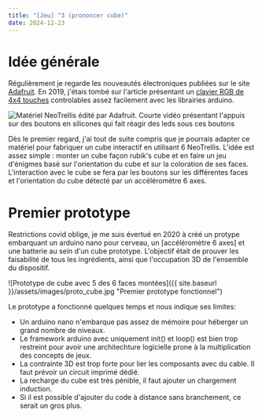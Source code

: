 ```yaml
---
title: "[Jeu] ^3 (prononcer cube)"
date: 2024-12-23
---
```


# Idée générale

Régulièrement je regarde les nouveautés électroniques publiées sur le site [Adafruit](https://www.adafruit.com/).
En 2019, j'étais tombé sur l'article présentant un [clavier RGB de 4x4 touches](https://www.adafruit.com/product/3954) controlables assez facilement avec les librairies arduino.

![Matériel NeoTrellis édité par Adafruit. Courte vidéo présentant l'appuis sur des boutons en silicones qui fait réagir des leds sous ces boutons](https://cdn-learn.adafruit.com/guides/images/000/002/194/medium800thumb/ezgif-4-7efc85936d.gif "NeoTrellis de Adafruit") 

Dès le premier regard, j'ai tout de suite compris que je pourrais adapter ce matériel pour fabriquer un cube interactif en utilisant 6 NeoTrellis.
L'idée est assez simple : monter un cube façon rubik's cube et en faire un jeu d'énigmes basé sur l'orientation du cube et sur la coloration de ses faces.
L'interaction avec le cube se fera par les boutons sur les différentes faces et l'orientation du cube détecté par un accéléromètre 6 axes.

# Premier prototype

Restrictions covid oblige, je me suis évertué en 2020 à créé un protype embarquant un arduino nano pour cerveau, un [accéléromètre 6 axes] et une batterie au sein d'un cube prototype.
L'objectif était de prouver les faisabilité de tous les ingrédients, ainsi que l'occupation 3D de l'ensemble du dispositif.

![Prototype de cube avec 5 des 6 faces montées]({{ site.baseurl }}/assets/images/proto_cube.jpg "Premier prototype fonctionnel")

Le prototype a fonctionné quelques temps et nous indique ses limites:
* Un arduino nano n'embarque pas assez de mémoire pour héberger un grand nombre de niveaux.
* Le framework arduino avec uniquement init() et loop() est bien trop restreint pour avoir une architechture logicielle prone à la multiplication des concepts de jeux.
* La contrainte 3D est trop forte pour lier les composants avec du cable. Il faut prévoir un circuit imprimé dédié.
* La recharge du cube est très pénible, il faut ajouter un chargement induction.
* Si il est possible d'ajouter du code à distance sans branchement, ce serait un gros plus.
